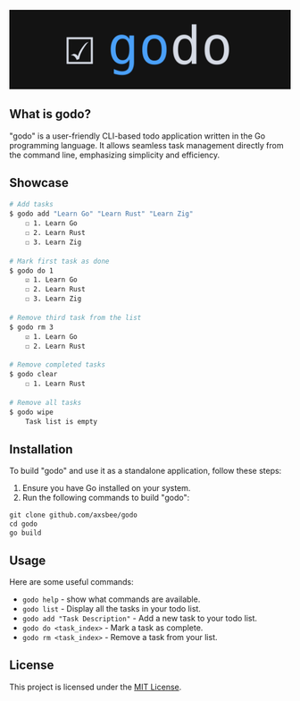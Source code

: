 ![logo](./assets/logo.png)

## What is godo?

"godo" is a user-friendly CLI-based todo application written in the Go programming language. It allows seamless task management directly from the command line, emphasizing simplicity and efficiency.

## Showcase

```sh
# Add tasks
$ godo add "Learn Go" "Learn Rust" "Learn Zig"
    ☐ 1. Learn Go
    ☐ 2. Learn Rust
    ☐ 3. Learn Zig

# Mark first task as done
$ godo do 1
    ☑ 1. Learn Go
    ☐ 2. Learn Rust
    ☐ 3. Learn Zig

# Remove third task from the list
$ godo rm 3
    ☑ 1. Learn Go
    ☐ 2. Learn Rust

# Remove completed tasks
$ godo clear
    ☐ 1. Learn Rust

# Remove all tasks
$ godo wipe
    Task list is empty
```

## Installation

To build "godo" and use it as a standalone application, follow these steps:

1. Ensure you have Go installed on your system.
2. Run the following commands to build "godo":
```
git clone github.com/axsbee/godo
cd godo
go build
```

## Usage

Here are some useful commands:

- `godo help` - show what commands are available.
- `godo list` - Display all the tasks in your todo list.
- `godo add "Task Description"` - Add a new task to your todo list.
- `godo do <task_index>` - Mark a task as complete.
- `godo rm <task_index>` - Remove a task from your list.

## License

This project is licensed under the [MIT License](LICENSE.md).